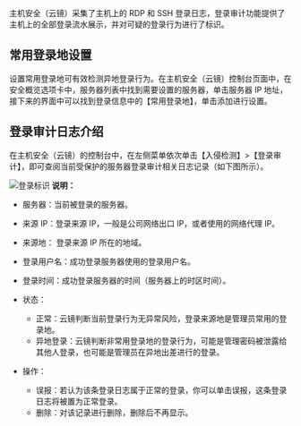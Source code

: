 主机安全（云镜）采集了主机上的 RDP 和 SSH 登录日志，登录审计功能提供了主机上的全部登录流水展示，并对可疑的登录行为进行了标识。

## 常用登录地设置

设置常用登录地可有效检测异地登录行为。在主机安全（云镜）控制台页面中，在安全概览选项卡中，服务器列表中找到需要设置的服务器，单击服务器 IP 地址，接下来的界面中可以找到登录信息中的【常用登录地】，单击添加进行设置。

## 登录审计日志介绍

在主机安全（云镜）的控制台中，在左侧菜单依次单击【入侵检测】>【登录审计】，即可查阅当前受保护的服务器登录审计相关日志记录（如下图所示）。

![登录标识](http://imgcache.tce.fsphere.cn/image/mc.qcloudimg.com/static/img/ffca81622dd21ee01f967e6c9bb7bc66/image.png)
**说明：**

- 服务器：当前被登录的服务器。

- 来源 IP：登录来源 IP，一般是公司网络出口 IP，或者使用的网络代理 IP。

- 来源地： 登录来源 IP 所在的地域。

- 登录用户名：成功登录服务器使用的登录用户名。

- 登录时间：成功登录服务器的时间（服务器上的时区时间）。

- 状态：
   - 正常：云镜判断当前登录行为无异常风险，登录来源地是管理员常用的登录地。
   - 异地登录：云镜判断非常用登录地的登录行为，可能是管理密码被泄露给其他人登录，也可能是管理员在异地出差进行的登录。

- 操作：
   - 误报：若认为该条登录日志属于正常的登录，你可以单击误报，这条登录日志将被置为正常登录。
   - 删除：对该记录进行删除，删除后不再显示。
